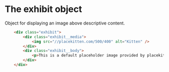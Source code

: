 # The exhibit object

Object for displaying an image above descriptive content.

```html
	<div class="exhibit">
		<div class="exhibit__media">
			<img src="//placekitten.com/500/400" alt="Kitten" />
		</div>
		<div class="exhibit__body">
			<p>This is a default placeholder image provided by placekitten.</p>
		</div>
	</div>
```